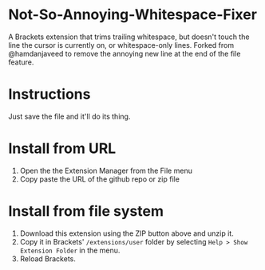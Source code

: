Not-So-Annoying-Whitespace-Fixer
================================

A Brackets extension that trims trailing whitespace, but doesn't touch the line the cursor is currently on, or whitespace-only lines.
Forked from @hamdanjaveed to remove the annoying new line at the end of the file feature.


Instructions
============

Just save the file and it'll do its thing.


Install from URL
================

1. Open the the Extension Manager from the File menu
2. Copy paste the URL of the github repo or zip file


Install from file system
========================

1. Download this extension using the ZIP button above and unzip it.
2. Copy it in Brackets' `/extensions/user` folder by selecting `Help > Show Extension Folder` in the menu.
3. Reload Brackets.
